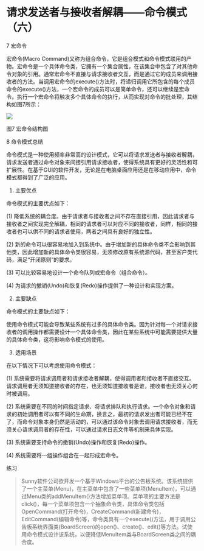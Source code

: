 # 请求发送者与接收者解耦——命令模式（六）

7 宏命令

宏命令(Macro Command)又称为组合命令，它是组合模式和命令模式联用的产物。宏命令是一个具体命令类，它拥有一个集合属性，在该集合中包含了对其他命令对象的引用。通常宏命令不直接与请求接收者交互，而是通过它的成员来调用接收者的方法。当调用宏命令的execute()方法时，将递归调用它所包含的每个成员命令的execute()方法，一个宏命令的成员可以是简单命令，还可以继续是宏命令。执行一个宏命令将触发多个具体命令的执行，从而实现对命令的批处理，其结构如图7所示：

![](http://img.my.csdn.net/uploads/201304/15/1366041322_3439.jpg)

图7  宏命令结构图
 
8 命令模式总结

命令模式是一种使用频率非常高的设计模式，它可以将请求发送者与接收者解耦，请求发送者通过命令对象来间接引用请求接收者，使得系统具有更好的灵活性和可扩展性。在基于GUI的软件开发，无论是在电脑桌面应用还是在移动应用中，命令模式都得到了广泛的应用。
 
1. 主要优点

命令模式的主要优点如下：

(1) 降低系统的耦合度。由于请求者与接收者之间不存在直接引用，因此请求者与接收者之间实现完全解耦，相同的请求者可以对应不同的接收者，同样，相同的接收者也可以供不同的请求者使用，两者之间具有良好的独立性。

(2) 新的命令可以很容易地加入到系统中。由于增加新的具体命令类不会影响到其他类，因此增加新的具体命令类很容易，无须修改原有系统源代码，甚至客户类代码，满足“开闭原则”的要求。

(3) 可以比较容易地设计一个命令队列或宏命令（组合命令）。

(4) 为请求的撤销(Undo)和恢复(Redo)操作提供了一种设计和实现方案。
 
2. 主要缺点

命令模式的主要缺点如下：

使用命令模式可能会导致某些系统有过多的具体命令类。因为针对每一个对请求接收者的调用操作都需要设计一个具体命令类，因此在某些系统中可能需要提供大量的具体命令类，这将影响命令模式的使用。
 
3. 适用场景

在以下情况下可以考虑使用命令模式：

(1) 系统需要将请求调用者和请求接收者解耦，使得调用者和接收者不直接交互。请求调用者无须知道接收者的存在，也无须知道接收者是谁，接收者也无须关心何时被调用。

(2) 系统需要在不同的时间指定请求、将请求排队和执行请求。一个命令对象和请求的初始调用者可以有不同的生命期，换言之，最初的请求发出者可能已经不在了，而命令对象本身仍然是活动的，可以通过该命令对象去调用请求接收者，而无须关心请求调用者的存在性，可以通过请求日志文件等机制来具体实现。

(3) 系统需要支持命令的撤销(Undo)操作和恢复(Redo)操作。

(4) 系统需要将一组操作组合在一起形成宏命令。


练习

> Sunny软件公司欲开发一个基于Windows平台的公告板系统。该系统提供了一个主菜单(Menu)，在主菜单中包含了一些菜单项(MenuItem)，可以通过Menu类的addMenuItem()方法增加菜单项。菜单项的主要方法是click()，每一个菜单项包含一个抽象命令类，具体命令类包括OpenCommand(打开命令)，CreateCommand(新建命令)，EditCommand(编辑命令)等，命令类具有一个execute()方法，用于调用公告板系统界面类(BoardScreen)的open()、create()、edit()等方法。试使用命令模式设计该系统，以便降低MenuItem类与BoardScreen类之间的耦合度。
 
